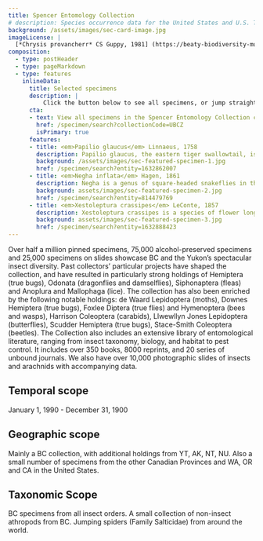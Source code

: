```yaml
---
title: Spencer Entomology Collection
# description: Species occurrence data for the United States and U.S. Territories.
background: /assets/images/sec-card-image.jpg
imageLicense: |
  [*Chrysis provancherr* CS Guppy, 1981] (https://beaty-biodiversity-museum.hp.gbif-staging.org/specimen/search?entity=3110526303) collected in the Yukon (licensed under <http://creativecommons.org/licenses/by-nc-nd/4.0/>)
composition:
  - type: postHeader
  - type: pageMarkdown
  - type: features
    inlineData:
      title: Selected specimens
      description: |
          Click the button below to see all specimens, or jump straight to some of our favourites by clicking on one of the cards. 
      cta:
      - text: View all specimens in the Spencer Entomology Collection collection
        href: /specimen/search?collectionCode=UBCZ
        isPrimary: true
      features: 
      - title: <em>Papilio glaucus</em> Linnaeus, 1758
        description: Papilio glaucus, the eastern tiger swallowtail, is a species of butterfly native to eastern North America. It is one of the most familiar butterflies in the eastern United States, ranging north to southern Ontario, Canada, and is common in many different habitats. It flies from spring until fall, during which it produces two to three broods.
        background: /assets/images/sec-featured-specimen-1.jpg 
        href: /specimen/search?entity=1632862007
      - title: <em>Negha inflata</em> Hagen, 1861
        description: Negha is a genus of square-headed snakeflies in the family Inocelliidae. There are at least three described species in Negha, one of which is Negha inflata.
        background: assets/images/sec-featured-specimen-2.jpg
        href: /specimen/search?entity=814479769
      - title: <em>Xestoleptura crassipes</em> LeConte, 1857
        description: Xestoleptura crassipes is a species of flower longhorn in the beetle family Cerambycidae. It is found in North America.
        background: assets/images/sec-featured-specimen-3.jpg
        href: /specimen/search?entity=1632888423
---
```


Over half a million pinned specimens, 75,000 alcohol-preserved specimens and 25,000 specimens on slides showcase BC and the Yukon’s spectacular insect diversity. Past collectors’ particular projects have shaped the collection, and have resulted in particularly strong holdings of Hemiptera (true bugs), Odonata (dragonflies and damselflies), Siphonaptera (fleas) and Anoplura and Mallophaga (lice). The collection has also been enriched by the following notable holdings: de Waard Lepidoptera (moths), Downes Hemiptera (true bugs), Foxlee Diptera (true flies) and Hymenoptera (bees and wasps), Harrison Coleoptera (carabids), Llwewllyn Jones Lepidoptera (butterflies), Scudder Hemiptera (true bugs), Stace-Smith Coleoptera (beetles).
The Collection also includes an extensive library of entomological literature, ranging from insect taxonomy, biology, and habitat to pest control. It includes over 350 books, 8000 reprints, and 20 series of unbound journals. We also have over 10,000 photographic slides of insects and arachnids with accompanying data.

## Temporal scope
January 1, 1990 - December 31, 1900

## Geographic scope
Mainly a BC collection, with additional holdings from YT, AK, NT, NU. Also a small number of specimens from the other Canadian Provinces and WA, OR and CA in the United States.

## Taxonomic Scope
BC specimens from all insect orders. A small collection of non-insect athropods from BC. Jumping spiders (Family Salticidae) from around the world.
